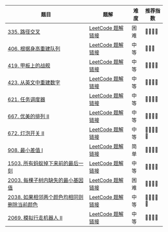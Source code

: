 | 题目                                                         | 题解                                                         | 难度 | 推荐指数 |
| ------------------------------------------------------------ | ------------------------------------------------------------ | ---- | -------- |
| [335. 路径交叉](https://leetcode-cn.com/problems/self-crossing/) | [LeetCode 题解链接](https://leetcode-cn.com/problems/self-crossing/solution/gong-shui-san-xie-fen-qing-kuang-tao-lun-zdrb/) | 困难 | 🤩🤩🤩🤩     |
| [406. 根据身高重建队列](https://leetcode.cn/problems/queue-reconstruction-by-height/) | [LeetCode 题解链接](https://leetcode.cn/problems/queue-reconstruction-by-height/solution/by-ac_oier-fda2/) | 中等 | 🤩🤩🤩      |
| [419. 甲板上的战舰](https://leetcode-cn.com/problems/battleships-in-a-board/) | [LeetCode 题解链接](https://leetcode-cn.com/problems/battleships-in-a-board/solution/gong-shui-san-xie-ji-chong-sao-miao-xian-trmc/) | 中等 | 🤩🤩🤩🤩     |
| [423. 从英文中重建数字](https://leetcode-cn.com/problems/reconstruct-original-digits-from-english/) | [LeetCode 题解链接](https://leetcode-cn.com/problems/reconstruct-original-digits-from-english/solution/gong-shui-san-xie-nao-jin-ji-zhuan-wan-m-vg7a/) | 中等 | 🤩🤩🤩🤩     |
| [621. 任务调度器](https://leetcode.cn/problems/task-scheduler/) | [LeetCode 题解链接](https://leetcode.cn/problems/task-scheduler/solution/by-ac_oier-3560/) | 中等 | 🤩🤩🤩🤩     |
| [667. 优美的排列 II](https://leetcode.cn/problems/beautiful-arrangement-ii/) | [LeetCode 题解链接](https://leetcode.cn/problems/beautiful-arrangement-ii/solution/by-ac_oier-lyns/) | 中等 | 🤩🤩🤩🤩     |
| [672. 灯泡开关 Ⅱ](https://leetcode.cn/problems/bulb-switcher-ii/) | [LeetCode 题解链接](https://leetcode.cn/problems/bulb-switcher-ii/solution/by-ac_oier-3ttx/) | 中等 | 🤩🤩🤩🤩🤩    |
| [908. 最小差值 I](https://leetcode.cn/problems/smallest-range-i/) | [LeetCode 题解链接](https://leetcode.cn/problems/smallest-range-i/solution/by-ac_oier-7fh0/) | 简单 | 🤩🤩🤩🤩     |
| [1503. 所有蚂蚁掉下来前的最后一刻](https://leetcode.cn/problems/last-moment-before-all-ants-fall-out-of-a-plank/) | [LeetCode 题解链接](https://leetcode.cn/problems/last-moment-before-all-ants-fall-out-of-a-plank/solution/gong-shui-san-xie-chang-gui-mo-ni-ti-by-u77hy/) | 中等 | 🤩🤩🤩🤩     |
| [2003. 每棵子树内缺失的最小基因值](https://leetcode.cn/problems/smallest-missing-genetic-value-in-each-subtree/) | [LeetCode 题解链接](https://leetcode.cn/problems/smallest-missing-genetic-value-in-each-subtree/solutions/2505877/gong-shui-san-xie-tu-jie-san-da-jie-lun-mxjrn/) | 困难 | 🤩🤩🤩🤩     |
| [2038. 如果相邻两个颜色均相同则删除当前颜色](https://leetcode-cn.com/problems/remove-colored-pieces-if-both-neighbors-are-the-same-color/) | [LeetCode 题解链接](https://leetcode-cn.com/problems/remove-colored-pieces-if-both-neighbors-are-the-same-color/solution/gong-shui-san-xie-nao-jin-ji-zhuan-wan-y-a8xm/) | 中等 | 🤩🤩🤩🤩🤩    |
| [2069. 模拟行走机器人 II](https://leetcode-cn.com/problems/walking-robot-simulation-ii/) | [LeetCode 题解链接](https://leetcode-cn.com/problems/walking-robot-simulation-ii/solution/by-ac_oier-6zib/) | 中等 | 🤩🤩🤩🤩     |

